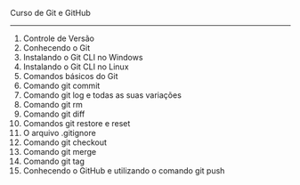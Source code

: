 Curso de Git e GitHub
______________________________
1. Controle de Versão
2. Conhecendo o Git
3. Instalando o Git CLI no Windows
4. Instalando o Git CLI no Linux
5. Comandos básicos do Git 
6. Comando git commit
7. Comando git log e todas as suas variações
8. Comando git rm
9. Comando git diff
10. Comandos git restore e reset
11. O arquivo .gitignore
12. Comando git checkout
13. Comando git merge
14. Comando git tag
15. Conhecendo o GitHub e utilizando o comando git push



